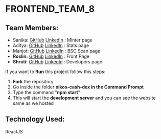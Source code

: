 
# FRONTEND_TEAM_8

## Team Members:
* Sanika: [GitHub](https://github.com/sanika-1) [LinkedIn](https://www.linkedin.com/in/sanika-acharya/) : Minter page
* Aditya: [GitHub](https://github.com/aditya423) [LinkedIn](https://www.linkedin.com/in/aditya-ghadge-7045805009/) : Stats page
* Manjot: [GitHub](https://github.com/manjxt) [LinkedIn](https://www.linkedin.com/in/manjot-kaur-60aa1b1a6/) : BSC Scan page
* **Roslin:** [GitHub](https://github.com/Rosssssyyyyy) [LinkedIn](https://www.linkedin.com/in/roslin-george-207237192/) : Front Page
* **Shruti:** [GitHub](https://github.com/kamathshruti) [LinkedIn](https://www.linkedin.com/in/shruti-kamath-2923a6199/) : Developers page

If you want to **Run** this project follow this steps:
1) **Fork** the repository
2) Go inside the folder **oikos-cash-dex in the Command Prompt** 
3) Type the command "**npm start**" 
4) This will start the **development server** and you can see the website same as we hosted 

## Technology Used:
 ReactJS
